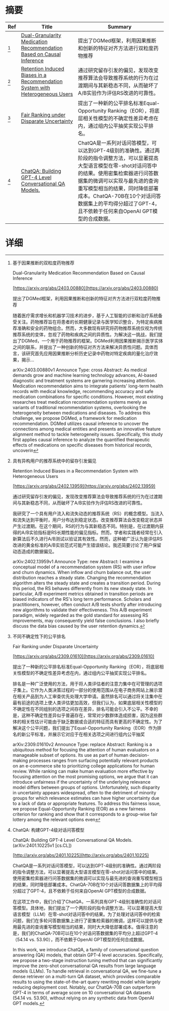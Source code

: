 # 摘要

| Ref | Title | Summary |
| --- | --- | --- |
| [^1] | [Dual-Granularity Medication Recommendation Based on Causal Inference](https://arxiv.org/abs/2403.00880) | 提出了DGMed框架，利用因果推断和创新的特征对齐方法进行双粒度药物推荐 |
| [^2] | [Retention Induced Biases in a Recommendation System with Heterogeneous Users](https://arxiv.org/abs/2402.13959) | 通过研究留存引发的偏见，发现改变推荐算法会导致推荐系统的行为在过渡期间与其新稳态不同，从而破坏了A/B实验作为评估RS改进的可靠性。 |
| [^3] | [Fair Ranking under Disparate Uncertainty](https://arxiv.org/abs/2309.01610) | 提出了一种新的公平排名标准Equal-Opportunity Ranking（EOR），将底层相关性模型的不确定性差异考虑在内，通过组内公平抽奖实现公平排名。 |
| [^4] | [ChatQA: Building GPT-4 Level Conversational QA Models.](http://arxiv.org/abs/2401.10225) | ChatQA是一系列对话问答模型，可以达到GPT-4级别的准确性。通过两阶段的指令调整方法，可以显著提高大型语言模型在零-shot对话问答中的结果。使用密集检索器进行问答数据集的微调可以实现与最先进的查询重写模型相当的结果，同时降低部署成本。ChatQA-70B在10个对话问答数据集上的平均得分超过了GPT-4，且不依赖于任何来自OpenAI GPT模型的合成数据。 |

# 详细

[^1]: 基于因果推断的双粒度药物推荐

    Dual-Granularity Medication Recommendation Based on Causal Inference

    [https://arxiv.org/abs/2403.00880](https://arxiv.org/abs/2403.00880)

    提出了DGMed框架，利用因果推断和创新的特征对齐方法进行双粒度药物推荐

    

    随着医疗需求增长和机器学习技术的进步，基于人工智能的诊断和治疗系统备受关注。药物推荐旨在将患者的长期健康记录与医学知识整合，为特定疾病推荐准确和安全的药物组合。然而，大多数现有研究将药物推荐系统仅视为传统推荐系统的变体，忽视了药物和疾病之间的异质性。为解决这一挑战，我们提出了DGMed，一个用于药物推荐的框架。DGMed利用因果推断揭示医学实体之间的联系，并提出了一种创新的特征对齐方法来解决异质性问题。具体而言，该研究首先应用因果推断分析历史记录中药物对特定疾病的量化治疗效果，揭示...

    arXiv:2403.00880v1 Announce Type: cross  Abstract: As medical demands grow and machine learning technology advances, AI-based diagnostic and treatment systems are garnering increasing attention. Medication recommendation aims to integrate patients' long-term health records with medical knowledge, recommending accuracy and safe medication combinations for specific conditions. However, most existing researches treat medication recommendation systems merely as variants of traditional recommendation systems, overlooking the heterogeneity between medications and diseases. To address this challenge, we propose DGMed, a framework for medication recommendation. DGMed utilizes causal inference to uncover the connections among medical entities and presents an innovative feature alignment method to tackle heterogeneity issues. Specifically, this study first applies causal inference to analyze the quantified therapeutic effects of medications on specific diseases from historical records, uncoverin
    
[^2]: 具有异构用户的推荐系统中的留存引发偏见

    Retention Induced Biases in a Recommendation System with Heterogeneous Users

    [https://arxiv.org/abs/2402.13959](https://arxiv.org/abs/2402.13959)

    通过研究留存引发的偏见，发现改变推荐算法会导致推荐系统的行为在过渡期间与其新稳态不同，从而破坏了A/B实验作为评估RS改进的可靠性。

    

    我研究了一个具有用户流入和流失动态的推荐系统（RS）的概念模型。当流入和流失达到平衡时，用户分布达到稳定状态。改变推荐算法会改变稳定状态并产生过渡期。在这个期间，RS的行为与其新稳态不同。特别是，在过渡期内获得的A/B实验指标是RS长期性能的偏见指标。然而，学者和实践者经常在引入新算法后不久进行A/B测试以验证其有效性。然而，这种被广泛认为是评估RS改进的黄金标准的A/B实验范式可能产生错误结论。我还简要讨论了用户保留动态造成的数据偏见。

    arXiv:2402.13959v1 Announce Type: new  Abstract: I examine a conceptual model of a recommendation system (RS) with user inflow and churn dynamics. When inflow and churn balance out, the user distribution reaches a steady state. Changing the recommendation algorithm alters the steady state and creates a transition period. During this period, the RS behaves differently from its new steady state. In particular, A/B experiment metrics obtained in transition periods are biased indicators of the RS's long term performance. Scholars and practitioners, however, often conduct A/B tests shortly after introducing new algorithms to validate their effectiveness. This A/B experiment paradigm, widely regarded as the gold standard for assessing RS improvements, may consequently yield false conclusions. I also briefly discuss the data bias caused by the user retention dynamics.
    
[^3]: 不同不确定性下的公平排名

    Fair Ranking under Disparate Uncertainty

    [https://arxiv.org/abs/2309.01610](https://arxiv.org/abs/2309.01610)

    提出了一种新的公平排名标准Equal-Opportunity Ranking（EOR），将底层相关性模型的不确定性差异考虑在内，通过组内公平抽奖实现公平排名。

    

    排名是一种广泛使用的方法，用于将人类评估者的注意力集中在可管理的选项子集上。它作为人类决策过程的一部分的使用范围从在电子商务网站上展示潜在相关产品到为人工审查优先处理大学申请。虽然排名可以通过将关注集中在最有前途的选项上使人类评估更加高效，但我们认为，如果底层相关性模型的不确定性在不同组别的选项之间存在差异，排名可能会引入不公平。不幸的是，这种不确定性差异似乎普遍存在，常常对少数群体造成损害，因为这些群体的相关性估计可能由于缺乏数据或合适的特征而具有更高的不确定性。为了解决这个公平问题，我们提出了Equal-Opportunity Ranking（EOR）作为排名的新公平标准，并展示它对应于在相关选项之间进行组内公平抽奖

    arXiv:2309.01610v2 Announce Type: replace  Abstract: Ranking is a ubiquitous method for focusing the attention of human evaluators on a manageable subset of options. Its use as part of human decision-making processes ranges from surfacing potentially relevant products on an e-commerce site to prioritizing college applications for human review. While ranking can make human evaluation more effective by focusing attention on the most promising options, we argue that it can introduce unfairness if the uncertainty of the underlying relevance model differs between groups of options. Unfortunately, such disparity in uncertainty appears widespread, often to the detriment of minority groups for which relevance estimates can have higher uncertainty due to a lack of data or appropriate features. To address this fairness issue, we propose Equal-Opportunity Ranking (EOR) as a new fairness criterion for ranking and show that it corresponds to a group-wise fair lottery among the relevant options even
    
[^4]: ChatQA: 构建GPT-4级对话问答模型

    ChatQA: Building GPT-4 Level Conversational QA Models. (arXiv:2401.10225v1 [cs.CL])

    [http://arxiv.org/abs/2401.10225](http://arxiv.org/abs/2401.10225)

    ChatQA是一系列对话问答模型，可以达到GPT-4级别的准确性。通过两阶段的指令调整方法，可以显著提高大型语言模型在零-shot对话问答中的结果。使用密集检索器进行问答数据集的微调可以实现与最先进的查询重写模型相当的结果，同时降低部署成本。ChatQA-70B在10个对话问答数据集上的平均得分超过了GPT-4，且不依赖于任何来自OpenAI GPT模型的合成数据。

    

    在这项工作中，我们介绍了ChatQA，一系列具有GPT-4级别准确性的对话问答模型。具体地，我们提出了一个两阶段的指令调整方法，可以显著提高大型语言模型（LLM）在零-shot对话问答中的结果。为了处理对话问答中的检索问题，我们在多轮问答数据集上进行了密集检索器的微调，这样可以提供与使用最先进的查询重写模型相当的结果，同时大大降低部署成本。值得注意的是，我们的ChatQA-70B可以在10个对话问答数据集的平均分上超过GPT-4（54.14 vs. 53.90），而不依赖于OpenAI GPT模型的任何合成数据。

    In this work, we introduce ChatQA, a family of conversational question answering (QA) models, that obtain GPT-4 level accuracies. Specifically, we propose a two-stage instruction tuning method that can significantly improve the zero-shot conversational QA results from large language models (LLMs). To handle retrieval in conversational QA, we fine-tune a dense retriever on a multi-turn QA dataset, which provides comparable results to using the state-of-the-art query rewriting model while largely reducing deployment cost. Notably, our ChatQA-70B can outperform GPT-4 in terms of average score on 10 conversational QA datasets (54.14 vs. 53.90), without relying on any synthetic data from OpenAI GPT models.
    

